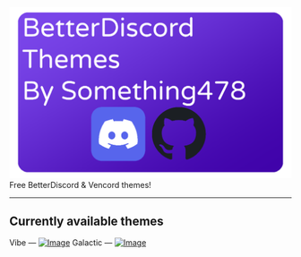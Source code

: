 ![Image](Resources/logo.png)
Free BetterDiscord & Vencord themes!

--------------------------------------
Currently available themes
-------------------------------------
Vibe —
[![Image](https://custom-icon-badges.demolab.com/badge/-Download-blue?style=for-the-badge&logo=download&logoColor=white "Download")](https://mega.nz/file/FIMBwBQA#xFVimZXwtikaODjs49bZSkIAgrfnZODBeeTh1xBJ3Sk) 
Galactic —
[![Image](https://custom-icon-badges.demolab.com/badge/-Download-blue?style=for-the-badge&logo=download&logoColor=white "Download")](https://mega.nz/file/VBkX2YDa#1fwG8CHto9Gqw_7PAd2rJCChoS1RB01TTHxJ-vByNCc)
